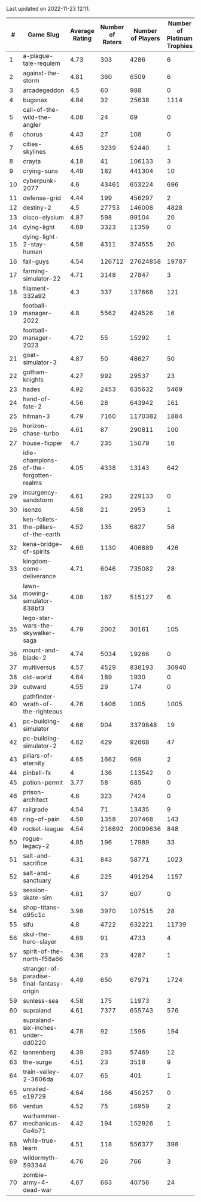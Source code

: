 Last updated on 2022-11-23 12:11.


|#|Game Slug|Average Rating|Number of Raters|Number of Players|Number of Platinum Trophies|Max Rarity (%)|
|---|---|---|---|---|---|---|
|1|a-plague-tale-requiem|4.73|303|4286|6|92|
|2|against-the-storm|4.81|360|6509|6|26|
|3|arcadegeddon|4.5|60|988|0|94|
|4|bugsnax|4.84|32|25638|1114|97|
|5|call-of-the-wild-the-angler|4.08|24|69|0|96|
|6|chorus|4.43|27|108|0|86|
|7|cities-skylines|4.65|3239|52440|1|75|
|8|crayta|4.18|41|106133|3|23|
|9|crying-suns|4.49|182|441304|10|65|
|10|cyberpunk-2077|4.6|43461|653224|696|62|
|11|defense-grid|4.44|199|456297|2|80|
|12|destiny-2|4.5|27753|146008|4828|95|
|13|disco-elysium|4.87|598|99104|20|28|
|14|dying-light|4.69|3323|11359|0|97|
|15|dying-light-2-stay-human|4.58|4311|374555|20|0.6|
|16|fall-guys|4.54|126712|27624858|19787|4|
|17|farming-simulator-22|4.71|3148|27847|3|80|
|18|filament-332a92|4.3|337|137668|121|93|
|19|football-manager-2022|4.8|5562|424526|16|49|
|20|football-manager-2023|4.72|55|15292|1|80|
|21|goat-simulator-3|4.87|50|48627|50|90|
|22|gotham-knights|4.27|992|29537|23|34|
|23|hades|4.92|2453|635632|5469|89|
|24|hand-of-fate-2|4.56|28|643942|161|72|
|25|hitman-3|4.79|7160|1170382|1884|48|
|26|horizon-chase-turbo|4.61|87|290811|100|83|
|27|house-flipper|4.7|235|15079|16|93|
|28|idle-champions-of-the-forgotten-realms|4.05|4338|13143|642|9|
|29|insurgency-sandstorm|4.61|293|229133|0|6|
|30|isonzo|4.58|21|2953|1|61|
|31|ken-follets-the-pillars-of-the-earth|4.52|135|6827|58|49|
|32|kena-bridge-of-spirits|4.69|1130|406889|426|94|
|33|kingdom-come-deliverance|4.71|6046|735082|28|30|
|34|lawn-mowing-simulator-838bf3|4.08|167|515127|6|88|
|35|lego-star-wars-the-skywalker-saga|4.79|2002|30161|105|98|
|36|mount-and-blade-2|4.74|5034|19266|0|5|
|37|multiversus|4.57|4529|838193|30940|78|
|38|old-world|4.64|189|1930|0|86|
|39|outward|4.55|29|174|0|82|
|40|pathfinder-wrath-of-the-righteous|4.76|1406|1005|1005|39|
|41|pc-building-simulator|4.66|904|3379848|19|48|
|42|pc-building-simulator-2|4.62|429|92668|47|75|
|43|pillars-of-eternity|4.65|1662|969|2|80|
|44|pinball-fx|4|136|113542|0|86|
|45|potion-permit|3.77|58|685|0|98|
|46|prison-architect|4.6|323|7424|0|39|
|47|railgrade|4.54|71|13435|9|98|
|48|ring-of-pain|4.58|1358|207468|143|96|
|49|rocket-league|4.54|216692|20099636|848|75|
|50|rogue-legacy-2|4.85|196|17989|33|0.8|
|51|salt-and-sacrifice|4.31|843|58771|1023|91|
|52|salt-and-sanctuary|4.6|225|491294|1157|83|
|53|session-skate-sim|4.61|37|607|0|27|
|54|shop-titans-d95c1c|3.98|3970|107515|28|98|
|55|sifu|4.8|4722|632221|11739|96|
|56|skul-the-hero-slayer|4.69|91|4733|4|96|
|57|spirit-of-the-north-f58a66|4.36|23|4287|1|58|
|58|stranger-of-paradise-final-fantasy-origin|4.49|650|67971|1724|98|
|59|sunless-sea|4.58|175|11973|3|37|
|60|supraland|4.61|7377|655743|576|99|
|61|supraland-six-inches-under-dd0220|4.78|92|1596|194|99|
|62|tannenberg|4.39|293|57469|12|85|
|63|the-surge|4.51|23|3518|9|94|
|64|train-valley-2-3606da|4.07|65|401|1|88|
|65|unrailed-e19729|4.64|166|450257|0|3|
|66|verdun|4.52|75|16959|2|72|
|67|warhammer-mechanicus-0e4b71|4.42|194|152926|1|24|
|68|while-true-learn|4.51|118|556377|398|93|
|69|wildermyth-593344|4.76|26|766|3|0.4|
|70|zombie-army-4-dead-war|4.67|663|40756|24|66|
